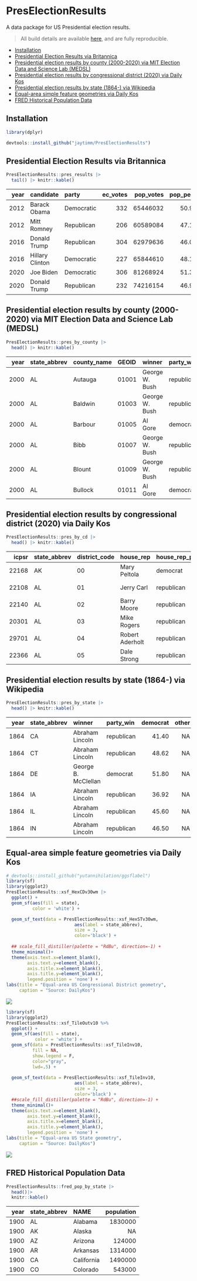 # PresElectionResults

A data package for US Presidential election results.

> All build details are available
> [here](https://github.com/jaytimm/PresElectionResults/blob/master/builds.md),
> and are fully reproducible.

-   [Installation](#installation)
-   [Presidential Election Results via
    Britannica](#presidential-election-results-via-britannica)
-   [Presidential election results by county (2000-2020) via MIT
    Election Data and Science Lab
    (MEDSL)](#presidential-election-results-by-county-(2000-2020)-via-mit-election-data-and-science-lab-(medsl))
-   [Presidential election results by congressional district (2020) via
    Daily
    Kos](#presidential-election-results-by-congressional-district-(2020)-via-daily-kos)
-   [Presidential election results by state (1864-) via
    Wikipedia](#presidential-election-results-by-state-(1864-)-via-wikipedia)
-   [Equal-area simple feature geometries via Daily
    Kos](#equal-area-simple-feature-geometries-via-daily-kos)
-   [FRED Historical Population Data](#fred-historical-population-data)

## Installation

``` r
library(dplyr)
```

``` r
devtools::install_github("jaytimm/PresElectionResults")
```

## Presidential Election Results via Britannica

``` r
PresElectionResults::pres_results |>
  tail() |> knitr::kable()
```

| year | candidate       | party      | ec_votes | pop_votes | pop_per | ec_total |
|-----:|:----------------|:-----------|---------:|----------:|--------:|---------:|
| 2012 | Barack Obama    | Democratic |      332 |  65446032 |    50.9 |      538 |
| 2012 | Mitt Romney     | Republican |      206 |  60589084 |    47.1 |      538 |
| 2016 | Donald Trump    | Republican |      304 |  62979636 |    46.0 |      538 |
| 2016 | Hillary Clinton | Democratic |      227 |  65844610 |    48.1 |      538 |
| 2020 | Joe Biden       | Democratic |      306 |  81268924 |    51.3 |      538 |
| 2020 | Donald Trump    | Republican |      232 |  74216154 |    46.9 |      538 |

## Presidential election results by county (2000-2020) via MIT Election Data and Science Lab (MEDSL)

``` r
PresElectionResults::pres_by_county |>
  head() |> knitr::kable()
```

| year | state_abbrev | county_name | GEOID | winner         | party_win  | democrat | republican |
|----:|:----------|:----------|:-----|:------------|:---------|-------:|---------:|
| 2000 | AL           | Autauga     | 01001 | George W. Bush | republican |     28.7 |       69.7 |
| 2000 | AL           | Baldwin     | 01003 | George W. Bush | republican |     24.8 |       72.4 |
| 2000 | AL           | Barbour     | 01005 | Al Gore        | democrat   |     49.9 |       49.0 |
| 2000 | AL           | Bibb        | 01007 | George W. Bush | republican |     38.2 |       60.2 |
| 2000 | AL           | Blount      | 01009 | George W. Bush | republican |     27.7 |       70.5 |
| 2000 | AL           | Bullock     | 01011 | Al Gore        | democrat   |     69.2 |       29.2 |

## Presidential election results by congressional district (2020) via Daily Kos

``` r
PresElectionResults::pres_by_cd |>
  head() |> knitr::kable()
```

| icpsr | state_abbrev | district_code | house_rep       | house_rep_party | winner       | party_win  | democrat | republican |
|----:|:--------|:--------|:----------|:----------|:--------|:-------|------:|-------:|
| 22168 | AK           | 00            | Mary Peltola    | democrat        | Donald Trump | republican |     43.0 |       53.1 |
| 22108 | AL           | 01            | Jerry Carl      | republican      | Donald Trump | republican |     35.3 |       63.6 |
| 22140 | AL           | 02            | Barry Moore     | republican      | Donald Trump | republican |     34.8 |       64.2 |
| 20301 | AL           | 03            | Mike Rogers     | republican      | Donald Trump | republican |     32.5 |       66.6 |
| 29701 | AL           | 04            | Robert Aderholt | republican      | Donald Trump | republican |     18.6 |       80.4 |
| 22366 | AL           | 05            | Dale Strong     | republican      | Donald Trump | republican |     35.6 |       62.7 |

## Presidential election results by state (1864-) via Wikipedia

``` r
PresElectionResults::pres_by_state |>
  head() |> knitr::kable()
```

| year | state_abbrev | winner              | party_win  | democrat | other | republican |
|-----:|:------------|:------------------|:----------|--------:|------:|----------:|
| 1864 | CA           | Abraham Lincoln     | republican |    41.40 |    NA |      58.60 |
| 1864 | CT           | Abraham Lincoln     | republican |    48.62 |    NA |      51.38 |
| 1864 | DE           | George B. McClellan | democrat   |    51.80 |    NA |      48.20 |
| 1864 | IA           | Abraham Lincoln     | republican |    36.92 |    NA |      63.08 |
| 1864 | IL           | Abraham Lincoln     | republican |    45.60 |    NA |      54.40 |
| 1864 | IN           | Abraham Lincoln     | republican |    46.50 |    NA |      53.50 |

## Equal-area simple feature geometries via Daily Kos

``` r
# devtools::install_github("yutannihilation/ggsflabel")
library(sf)
library(ggplot2)
PresElectionResults::xsf_HexCDv30wm |> 
  ggplot() + 
  geom_sf(aes(fill = state),
          color = 'white') +

  geom_sf_text(data = PresElectionResults::xsf_HexSTv30wm,
                          aes(label = state_abbrev),
                          size = 3,
                          color='black') +
  
  ## scale_fill_distiller(palette = "RdBu", direction=-1) +
  theme_minimal()+
  theme(axis.text.x=element_blank(),
        axis.text.y=element_blank(),
        axis.title.x=element_blank(),
        axis.title.y=element_blank(),
        legend.position = 'none') +
labs(title = "Equal-area US Congressional District geometry",
     caption = "Source: DailyKos")
```

![](figure-markdown_github/unnamed-chunk-9-1.png)

``` r
library(sf)
library(ggplot2)
PresElectionResults::xsf_TileOutv10 %>% 
  ggplot() + 
  geom_sf(aes(fill = state),
           color = 'white') +
  geom_sf(data = PresElectionResults::xsf_TileInv10, 
          fill = NA, 
          show.legend = F, 
          color="gray", 
          lwd=.5) +
  
  geom_sf_text(data = PresElectionResults::xsf_TileInv10,
                          aes(label = state_abbrev),
                          size = 3,
                          color='black') +
  ##scale_fill_distiller(palette = "RdBu", direction=-1) +
  theme_minimal()+
  theme(axis.text.x=element_blank(),
        axis.text.y=element_blank(),
        axis.title.x=element_blank(),
        axis.title.y=element_blank(),
        legend.position = 'none') +
labs(title = "Equal-area US State geometry",
     caption = "Source: DailyKos")
```

![](figure-markdown_github/unnamed-chunk-10-1.png)

## FRED Historical Population Data

``` r
PresElectionResults::fred_pop_by_state |>
  head()|>
  knitr::kable()
```

| year | state_abbrev | NAME       | population |
|-----:|:-------------|:-----------|-----------:|
| 1900 | AL           | Alabama    |    1830000 |
| 1900 | AK           | Alaska     |         NA |
| 1900 | AZ           | Arizona    |     124000 |
| 1900 | AR           | Arkansas   |    1314000 |
| 1900 | CA           | California |    1490000 |
| 1900 | CO           | Colorado   |     543000 |
